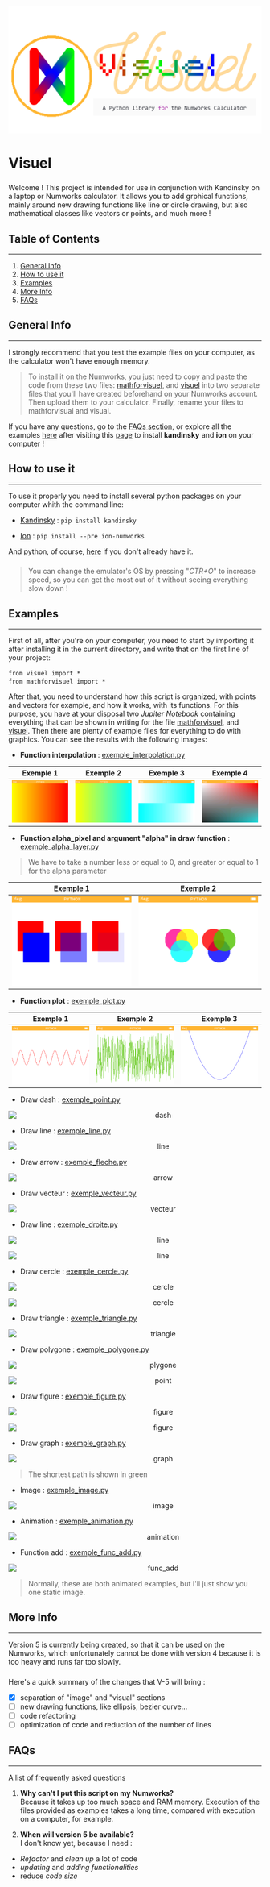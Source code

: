 <p align="center" width="100%">
<img src=".\Exemples_images\logo_visuel.png" alt="Visuel-4">
</p>

# Visuel

###
Welcome ! This project is intended for use in conjunction with Kandinsky on a laptop or Numworks calculator. It allows you to add grphical functions, mainly around new drawing functions like line or circle drawing, but also mathematical classes like vectors or points, and much more !

## Table of Contents
***
1. [General Info](#general-info)
2. [How to use it](#how-to-use-it)
3. [Examples](#examples)
4. [More Info](#more-info)
5. [FAQs](#faqs)

## General Info
***
I strongly recommend that you test the example files on your computer, as the calculator won't have enough memory.

> To install it on the Numworks, you just need to copy and paste the code from these two files: [mathforvisuel](mathforvisuel.py), and [visuel](visuel.py) into two separate files that you'll have created beforehand on your Numworks account. Then upload them to your calculator. Finally, rename your files to mathforvisual and visual.

If you have any questions, go to the [FAQs section](#faqs), or explore all the examples [here](#examples) after visiting this [page](#how-to-use-it) to install **kandinsky** and **ion** on your computer !  

## How to use it
***
To use it properly you need to install several python packages on your computer whith the command line:

* [Kandinsky](https://github.com/ZetaMap/Kandinsky-Numworks) : `pip install kandinsky`

* [Ion](https://github.com/ZetaMap/Ion-numworks) : `pip install --pre ion-numworks`  

And python, of course, [here](https://www.python.org/downloads/) if you don't already have it.
###
>You can change the emulator's OS by pressing "_CTR+O_" to increase speed, so you can get the most out of it without seeing everything slow down !

## Examples
***
First of all, after you're on your computer, you need to start by importing it after installing it in the current directory, and write that on the first line of your project:
```
from visuel import *
from mathforvisuel import *
``` 
After that, you need to understand how this script is organized, with points and vectors for example, and how it works, with its functions. For this purpose, you have at your disposal two *Jupiter Notebook* containing everything that can be shown in writing for the file [mathforvisuel](ex_Math.ipynb), and [visuel](ex_Visuel.ipynb). Then there are plenty of example files for everything to do with graphics. You can see the results with the following images:

* **Function interpolation** : [exemple_interpolation.py](exemple_interpolation.py)  

<table>
    <thead>
        <tr>
            <th align="center">Exemple 1</th>
            <th align="center">Exemple 2</th>
            <th align="center">Exemple 3</th>
            <th align="center">Exemple 4</th>
        </tr>
    </thead>
    <tbody>
        <tr>
            <td> <img src=".\Exemples_images\exemple_interpolation_1.png"> </td>
            <td> <img src=".\Exemples_images\exemple_interpolation_2.png"> </td>
            <td> <img src=".\Exemples_images\exemple_interpolation_3.png"> </td>
            <td> <img src=".\Exemples_images\exemple_interpolation_4.png"> </td>
        </tr>
    </tbody>
</table>

* **Function alpha_pixel and argument "alpha" in draw function** : [exemple_alpha_layer.py](exemple_alpha_layer.py)

> We have to take a number less or equal to 0, and greater or equal to 1 for the alpha parameter

<table>
    <thead>
        <tr>
            <th align="center">Exemple 1</th>
            <th align="center">Exemple 2</th>
        </tr>
    </thead>
    <tbody>
        <tr>
            <td> <img src=".\Exemples_images\exemple_alpha_layer_1.png"> </td>
            <td> <img src=".\Exemples_images\exemple_alpha_layer_2.png"> </td>
        </tr>
    </tbody>
</table>

* **Function plot** : [exemple_plot.py](exemple_plot.py)

<table>
    <thead>
        <tr>
            <th align="center">Exemple 1</th>
            <th align="center">Exemple 2</th>
            <th align="center">Exemple 3</th>
        </tr>
    </thead>
    <tbody>
        <tr>
            <td> <img src=".\Exemples_images\exemple_plot_1.png"> </td>
            <td> <img src=".\Exemples_images\exemple_plot_2.png"> </td>
            <td> <img src=".\Exemples_images\exemple_plot_3.png"> </td>
        </tr>
    </tbody>
</table>

* Draw dash : [exemple_point.py](exemple_point.py)
<p align="center" width="100%">
<img src=".\Exemples_images\exemple_point.png" alt="dash" style="width: 60%; min-width: 600px; display: block; margin: auto;">
</p>

* Draw line : [exemple_line.py](exemple_line.py)
<p align="center" width="100%">
<img src=".\Exemples_images\exemple_ligne.png" alt="line" style="width: 60%; min-width: 600px; display: block; margin: auto;">
</p>

* Draw arrow : [exemple_fleche.py](exemple_fleche.py)  
<p align="center" width="100%">
<img src=".\Exemples_images\exemple_fleche.png" alt="arrow" style="width: 60%; min-width: 600px; display: block; margin: auto;">
</p>

* Draw vecteur : [exemple_vecteur.py](exemple_vecteur.py)  
<p align="center" width="100%">
<img src=".\Exemples_images\exemple_vecteur.png" alt="vecteur" style="width: 60%; min-width: 600px; display: block; margin: auto;">
</p>

* Draw line : [exemple_droite.py](exemple_droite.py)  
<p align="center" width="100%">
<img src=".\Exemples_images\exemple_droite_1.png" alt="line" style="width: 60%; min-width: 600px; display: block; margin: auto;">
</p>
<p align="center" width="100%">
<img src=".\Exemples_images\exemple_droite_2.png" alt="line" style="width: 60%; min-width: 600px; display: block; margin: auto;">
</p>

* Draw cercle : [exemple_cercle.py](exemple_cercle.py)  
<p align="center" width="100%">
<img src=".\Exemples_images\exemple_cercle_1.png" alt="cercle" style="width: 60%; min-width: 600px; display: block; margin: auto;">
</p>
<p align="center" width="100%">
<img src=".\Exemples_images\exemple_cercle_2.png" alt="cercle" style="width: 60%; min-width: 600px; display: block; margin: auto;">
</p>

* Draw triangle : [exemple_triangle.py](exemple_triangle.py)  
<p align="center" width="100%">
<img src=".\Exemples_images\exemple_triangle.png" alt="triangle" style="width: 60%; min-width: 600px; display: block; margin: auto;">
</p>

* Draw polygone : [exemple_polygone.py](exemple_polygone.py)  
<p align="center" width="100%">
<img src=".\Exemples_images\exemple_polygone_1.png" alt="plygone" style="width: 60%; min-width: 600px; display: block; margin: auto;">
</p>
<p align="center" width="100%">
<img src=".\Exemples_images\exemple_polygone_2.png" alt="point" style="width: 60%; min-width: 600px; display: block; margin: auto;">
</p>

* Draw figure : [exemple_figure.py](exemple_figure.py)  
<p align="center" width="100%">
<img src=".\Exemples_images\exemple_figure_1.png" alt="figure" style="width: 60%; min-width: 600px; display: block; margin: auto;">
</p>
<p align="center" width="100%">
<img src=".\Exemples_images\exemple_figure_2.png" alt="figure" style="width: 60%; min-width: 600px; display: block; margin: auto;">
</p>

* Draw graph : [exemple_graph.py](exemple_graph.py)  
<p align="center" width="100%">
<img src=".\Exemples_images\exemple_graph.png" alt="graph" style="width: 60%; min-width: 600px; display: block; margin: auto;">
</p>

> The shortest path is shown in green

* Image : [exemple_image.py](exemple_image.py)  
<p align="center" width="100%">
<img src=".\Exemples_images\exemple_image.png" alt="image" style="width: 60%; min-width: 600px; display: block; margin: auto;">
</p>

* Animation : [exemple_animation.py](exemple_droite.py)  
<p align="center" width="100%">
<img src=".\Exemples_images\exemple_animation.png" alt="animation" style="width: 60%; min-width: 600px; display: block; margin: auto;">
</p>


* Function add : [exemple_func_add.py](exemple_func_add.py)  
<p align="center" width="100%">
<img src=".\Exemples_images\exemple_func_add.png" alt="func_add" style="width: 60%; min-width: 600px; display: block; margin: auto;">
</p>

> Normally, these are both animated examples, but I'll just show you one static image.

## More Info
***
Version 5 is currently being created, so that it can be used on the Numworks, which unfortunately cannot be done with version 4 because it is too heavy and runs far too slowly.

###
Here's a quick summary of the changes that V-5 will bring :  
- [x] separation of "image" and "visual" sections
- [ ] new drawing functions, like ellipsis, bezier curve...
- [ ] code refactoring
- [ ] optimization of code and reduction of the number of lines

## FAQs
***
A list of frequently asked questions  
1. **Why can't I put this script on my Numworks?**  
Because it takes up too much space and RAM memory. Execution of the files provided as examples takes a long time, compared with execution on a computer, for example.  

2. **When will version 5 be available?**  
I don't know yet, because I need :
* *Refactor* and *clean up* a lot of code
* *updating* and *adding functionalities*
* reduce *code size*
